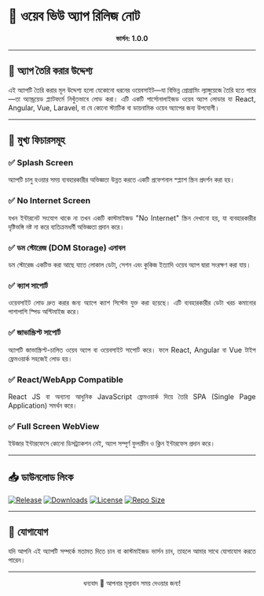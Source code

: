# 📱 **ওয়েব ভিউ অ্যাপ রিলিজ নোট**  
<p align="center"><strong>ভার্সন: 1.0.0</strong></p>  

---

## 🎯 **অ্যাপ তৈরি করার উদ্দেশ্য**
<p align="justify">
এই অ্যাপটি তৈরি করার মূল উদ্দেশ্য হলো যেকোনো ধরনের ওয়েবসাইট—যা বিভিন্ন প্রোগ্রামিং ল্যাঙ্গুয়েজে তৈরি হতে পারে—তা অ্যান্ড্রয়েড প্ল্যাটফর্মে নিখুঁতভাবে লোড করা। এটি একটি পার্সোনালাইজড ওয়েব অ্যাপ লোডার যা React, Angular, Vue, Laravel, বা যে কোনো স্ট্যাটিক বা ডায়নামিক ওয়েব অ্যাপের জন্য উপযোগী।
</p>

---

## 🚀 **মুখ্য ফিচারসমূহ**

### ✅ **Splash Screen**
<p align="justify">
অ্যাপটি চালু হওয়ার সময় ব্যবহারকারীর অভিজ্ঞতা উন্নত করতে একটি প্রফেশনাল স্প্ল্যাশ স্ক্রিন প্রদর্শন করা হয়।
</p>

### ✅ **No Internet Screen**
<p align="justify">
যখন ইন্টারনেট সংযোগ থাকে না তখন একটি কাস্টমাইজড "No Internet" স্ক্রিন দেখানো হয়, যা ব্যবহারকারীর দৃষ্টিভঙ্গি নষ্ট না করে ব্যতিক্রমধর্মী অভিজ্ঞতা প্রদান করে।
</p>

### ✅ **ডম স্টোরেজ (DOM Storage) এনাবল**
<p align="justify">
ডম স্টোরেজ একটিভ করা আছে যাতে লোকাল ডেটা, সেশন এবং কুকিজ ইত্যাদি ওয়েব অ্যাপ দ্বারা সংরক্ষণ করা যায়।
</p>

### ✅ **ক্যাশ সাপোর্ট**
<p align="justify">
ওয়েবসাইট লোড দ্রুত করার জন্য অ্যাপে ক্যাশ সিস্টেম যুক্ত করা হয়েছে। এটি ব্যবহারকারীর ডেটা খরচ কমানোর পাশাপাশি স্পিড অপ্টিমাইজ করে।
</p>

### ✅ **জাভাস্ক্রিপ্ট সাপোর্ট**
<p align="justify">
অ্যাপটি জাভাস্ক্রিপ্ট-চালিত ওয়েব অ্যাপ বা ওয়েবসাইট সাপোর্ট করে। ফলে React, Angular বা Vue টাইপ ফ্রেমওয়ার্ক সহজেই লোড হয়।
</p>

### ✅ **React/WebApp Compatible**
<p align="justify">
React JS বা অন্যান্য আধুনিক JavaScript ফ্রেমওয়ার্ক দিয়ে তৈরি SPA (Single Page Application) সমর্থন করে।
</p>

### ✅ **Full Screen WebView**
<p align="justify">
ইউজার ইন্টারফেসে কোনো ডিসট্র্যাকশন নেই, অ্যাপ সম্পূর্ণ ফুলস্ক্রীন ও ক্লিন ইন্টারফেস প্রদান করে।
</p>

---

## 📥 **ডাউনলোড লিংক**

[![Release](https://img.shields.io/github/v/release/MSI‑Sirajul/WebView‑Profile.svg?style=for-the-badge)](https://github.com/MSI‑Sirajul/WebView‑Profile/releases)
[![Downloads](https://img.shields.io/github/downloads/MSI‑Sirajul/WebView‑Profile/latest/total.svg?style=for-the-badge)](https://github.com/MSI‑Sirajul/WebView‑Profile/releases/latest)
[![License](https://img.shields.io/github/license/MSI‑Sirajul/WebView‑Profile.svg?style=for-the-badge)](https://github.com/MSI‑Sirajul/WebView‑Profile/blob/main/LICENSE)
[![Repo Size](https://img.shields.io/github/repo-size/MSI‑Sirajul/WebView‑Profile.svg?style=for-the-badge)](https://github.com/MSI‑Sirajul/WebView‑Profile)

---

## 🤝 **যোগাযোগ**
<p align="justify">
যদি আপনি এই অ্যাপটি সম্পর্কে মতামত দিতে চান বা কাস্টমাইজড ভার্সন চান, তাহলে আমার সাথে যোগাযোগ করতে পারেন।
</p>

---

<p align="center">ধন্যবাদ 💙 আপনার মূল্যবান সময় দেওয়ার জন্য!</p>
